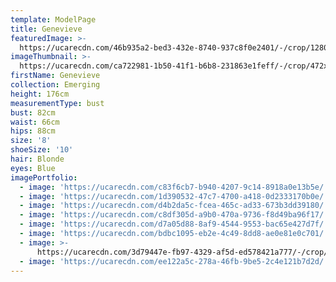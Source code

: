 ```yaml
---
template: ModelPage
title: Genevieve
featuredImage: >-
  https://ucarecdn.com/46b935a2-bed3-432e-8740-937c8f0e2401/-/crop/1280x574/0,0/-/preview/
imageThumbnail: >-
  https://ucarecdn.com/ca722981-1b50-41f1-b6b8-231863e1feff/-/crop/472x720/86,0/-/preview/
firstName: Genevieve
collection: Emerging
height: 176cm
measurementType: bust
bust: 82cm
waist: 66cm
hips: 88cm
size: '8'
shoeSize: '10'
hair: Blonde
eyes: Blue
imagePortfolio:
  - image: 'https://ucarecdn.com/c83f6cb7-b940-4207-9c14-8918a0e13b5e/'
  - image: 'https://ucarecdn.com/1d390532-47c7-4700-a418-0d2333170b0e/'
  - image: 'https://ucarecdn.com/d4b2da5c-fcea-465c-ad33-673b3dd39180/'
  - image: 'https://ucarecdn.com/c8df305d-a9b0-470a-9736-f8d49ba96f17/'
  - image: 'https://ucarecdn.com/d7a05d88-8af9-4544-9553-bac65e427d7f/'
  - image: 'https://ucarecdn.com/bdbc1095-eb2e-4c49-8dd8-ae0e81e0c701/'
  - image: >-
      https://ucarecdn.com/3d79447e-fb97-4329-af5d-ed578421a777/-/crop/1014x854/266,0/-/preview/
  - image: 'https://ucarecdn.com/ee122a5c-278a-46fb-9be5-2c4e121b7d2d/'
---
```


